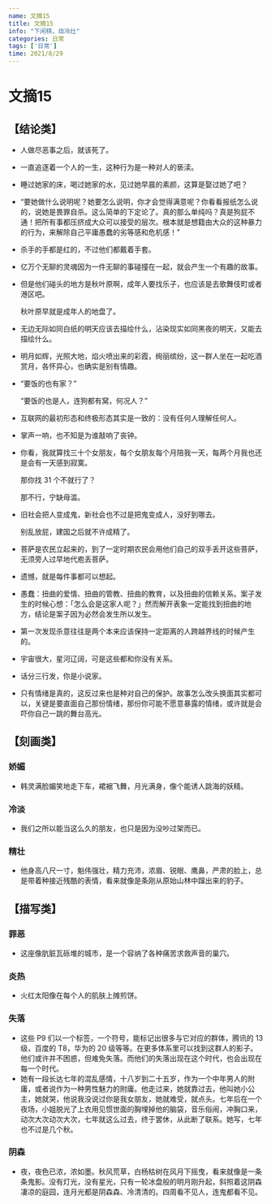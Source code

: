 ```yaml
---
name: 文摘15
title: 文摘15
info: "下闲棋，烧冷灶"
categories: 日常
tags: ['日常']
time: 2021/8/29
---
```


# 文摘15

## 【结论类】

- 人做尽恶事之后，就该死了。

- 一直追逐着一个人的一生，这种行为是一种对人的亵渎。

- 睡过她家的床，喝过她家的水，见过她早晨的素颜，这算是娶过她了吧？

- “要她做什么说明呢？她要怎么说明，你才会觉得满意呢？你看看报纸怎么说的，说她是畏罪自杀。这么简单的下定论了。真的那么单纯吗？真是狗屁不通！把所有事都压挤成大众可以接受的层次。根本就是想籍由大众的这种暴力的行为，来解除自己平庸愚蠢的劣等感和危机感！”

- 杀手的手都是红的，不过他们都戴着手套。

- 亿万个无聊的灵魂因为一件无聊的事碰撞在一起，就会产生一个有趣的故事。

- 但是他们碰头的地方是秋叶原啊，成年人要找乐子，也应该是去歌舞伎町或者港区吧。

  秋叶原早就是成年人的地盘了。

- 无边无际如同白纸的明天应该去描绘什么，沾染现实如同黑夜的明天，又能去描绘什么。

- 明月如辉，光照大地，焰火喷出来的彩霞，绚丽缤纷，这一群人坐在一起吃酒赏月，各怀异心，也确实是别有情趣。

- “要饭的也有家？”

  “要饭的也是人，连狗都有窝，何况人？”

- 互联网的最初形态和终极形态其实是一致的：没有任何人理解任何人。

- 掌声一响，也不知是为谁敲响了丧钟。

- 你看，我就算找三十个女朋友，每个女朋友每个月陪我一天，每两个月我也还是会有一天感到寂寞。

  那你找 31 个不就行了？

  那不行，宁缺毋滥。

- 旧社会把人变成鬼，新社会也不过是把鬼变成人，没好到哪去。

  别乱放屁，建国之后就不许成精了。

- 菩萨是农民立起来的，到了一定时期农民会用他们自己的双手丢开这些菩萨，无须旁人过早地代庖丢菩萨。

- 遗憾，就是每件事都可以想起。

- 愚蠢：扭曲的爱情、扭曲的管教、扭曲的教育，以及扭曲的信赖关系。案子发生的时候心想：「怎么会是这家人呢？」然而解开表象一定能找到扭曲的地方，结论是案子因为必然会发生所以发生。

- 第一次发现杀意往往是两个本来应该保持一定距离的人跨越界线的时候产生的。

- 宇宙很大，星河辽阔，可是这些都和你没有关系。

- 话分三行发，你是小说家。

- 只有情绪是真的，这反过来也是种对自己的保护。故事怎么改头换面其实都可以，关键是要直面自己那份情绪，那份你可能不愿意暴露的情绪，或许就是会吓你自己一跳的舞台高光。

## 【刻画类】

### 娇媚

- 韩灵满脸媚笑地走下车，裙裾飞舞，月光满身，像个能诱人跳海的妖精。

### 冷淡

- 我们之所以能当这么久的朋友，也只是因为没吵过架而已。

### 精壮

- 他身高八尺一寸，魁伟强壮，精力充沛，浓眉、锐眼、鹰鼻，严肃的脸上，总是带着种接近残酷的表情，看来就像是条刚从原始山林中蹿出来的豹子。

## 【描写类】

### 罪恶

- 这座像肮脏瓦砾堆的城市，是一个容纳了各种痛苦求救声音的巢穴。

### 炎热

- 火红太阳像在每个人的肌肤上摊煎饼。

### 失落

- 这些 P9 们以一个标签，一个符号，能标记出很多与它对应的群体，腾讯的 13 级，百度的 T8，华为的 20 级等等。在更多体系里可以找到这群人的影子。他们或许并不困惑，但难免失落。而他们的失落出现在这个时代，也会出现在每一个时代。 
- 她有一段长达七年的混乱感情，十八岁到二十五岁，作为一个中年男人的附庸，或者说作为一种男性魅力的附庸。他走过来，她就靠过去，他叫她小公主，她就哭，他说我没说过你是我女朋友，她就难受，就点头。七年后在一个夜场，小姐脱光了上衣用见惯世面的胸埋掉他的脑袋，音乐俗闹，冲胸口来，动次大次动次大次，七年就这么过去，终于罢休，从此断了联系。她写，七年也不过是几个秋。

### 阴森

- 夜，夜色已浓，浓如墨。秋风荒草，白杨枯树在风月下摇曳，看来就像是一条条鬼影。没有灯光，没有星光，只有一轮冰盘般的明月刚升起，斜照着这阴森凄凉的庭园，连月光都是阴森森、冷清清的。四周看不见人，连鬼都看不见。


